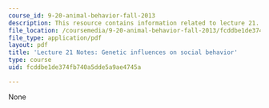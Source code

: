 ```yaml
---
course_id: 9-20-animal-behavior-fall-2013
description: This resource contains information related to lecture 21.
file_location: /coursemedia/9-20-animal-behavior-fall-2013/fcddbe1de374fb740a5dde5a9ae4745a_MIT9_20F13_Lec21.pdf
file_type: application/pdf
layout: pdf
title: 'Lecture 21 Notes: Genetic influences on social behavior'
type: course
uid: fcddbe1de374fb740a5dde5a9ae4745a

---
```

None